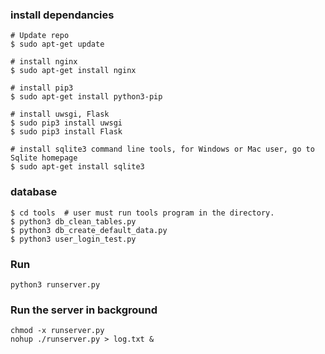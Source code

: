 ### install dependancies

``` shell
# Update repo
$ sudo apt-get update

# install nginx
$ sudo apt-get install nginx

# install pip3
$ sudo apt-get install python3-pip

# install uwsgi, Flask
$ sudo pip3 install uwsgi
$ sudo pip3 install Flask

# install sqlite3 command line tools, for Windows or Mac user, go to Sqlite homepage
$ sudo apt-get install sqlite3
```

### database
``` shell
$ cd tools  # user must run tools program in the directory.
$ python3 db_clean_tables.py
$ python3 db_create_default_data.py
$ python3 user_login_test.py
```

### Run
```
python3 runserver.py
```

### Run the server in background
```
chmod -x runserver.py
nohup ./runserver.py > log.txt &
```